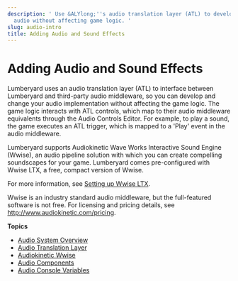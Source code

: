 ```yaml
---
description: ' Use &ALYlong;''s audio translation layer (ATL) to develop your game
  audio without affecting game logic. '
slug: audio-intro
title: Adding Audio and Sound Effects
---
```

# Adding Audio and Sound Effects<a name="audio-intro"></a>

Lumberyard uses an audio translation layer \(ATL\) to interface between Lumberyard and third\-party audio middleware, so you can develop and change your audio implementation without affecting the game logic\. The game logic interacts with ATL controls, which map to their audio middleware equivalents through the Audio Controls Editor\. For example, to play a sound, the game executes an ATL trigger, which is mapped to a 'Play' event in the audio middleware\.

Lumberyard supports Audiokinetic Wave Works Interactive Sound Engine \(Wwise\), an audio pipeline solution with which you can create compelling soundscapes for your game\. Lumberyard comes pre\-configured with Wwise LTX, a free, compact version of Wwise\. 

For more information, see [Setting up Wwise LTX](/docs/userguide/audio/wwise-using.md)\.

Wwise is an industry standard audio middleware, but the full\-featured software is not free\. For licensing and pricing details, see [http://www\.audiokinetic\.com/pricing](http://www.audiokinetic.com/pricing)\.

**Topics**
+ [Audio System Overview](/docs/userguide/audio/architecture.md)
+ [Audio Translation Layer](/docs/userguide/audio/translation-layer.md)
+ [Audiokinetic Wwise](/docs/userguide/audio/wwise.md)
+ [Audio Components](/docs/userguide/audio/components.md)
+ [Audio Console Variables](/docs/userguide/audio/console-commands.md)